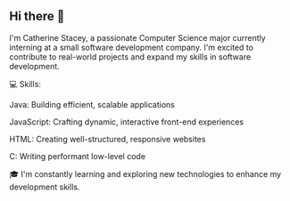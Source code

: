 ## Hi there 👋
I'm Catherine Stacey, a passionate Computer Science major currently interning at a small software development company. I'm excited to contribute to real-world projects and expand my skills in software development.

💻 Skills:

Java: Building efficient, scalable applications

JavaScript: Crafting dynamic, interactive front-end experiences

HTML: Creating well-structured, responsive websites

C: Writing performant low-level code


🎓 I'm constantly learning and exploring new technologies to enhance my development skills. 
<!--
**katiestacey44/katiestacey44** is a ✨ _special_ ✨ repository because its `README.md` (this file) appears on your GitHub profile.

Here are some ideas to get you started:

- 🔭 I’m currently working on ...
- 🌱 I’m currently learning ...
- 👯 I’m looking to collaborate on ...
- 🤔 I’m looking for help with ...
- 💬 Ask me about ...
- 📫 How to reach me: ...
- 😄 Pronouns: ...
- ⚡ Fun fact: ...
-->
